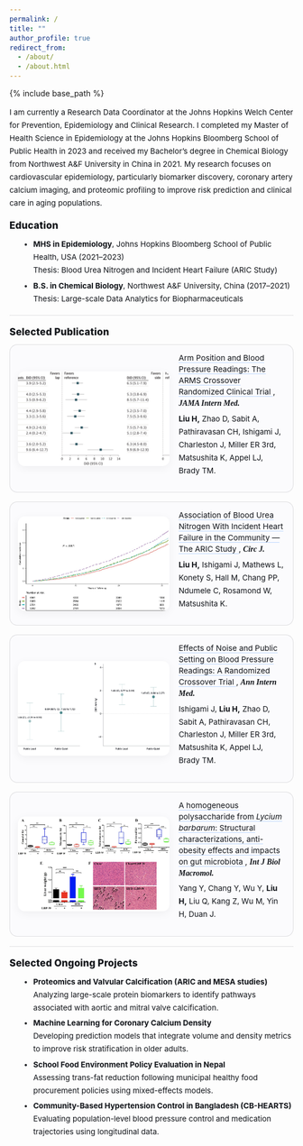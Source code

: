 ```yaml
---
permalink: /
title: ""
author_profile: true
redirect_from:
  - /about/
  - /about.html
---
```


{% include base_path %}

<link rel="preconnect" href="https://fonts.gstatic.com" crossorigin>
<link href="https://fonts.googleapis.com/css2?family=Inter:wght@400;600;800&family=Merriweather:wght@700&display=swap" rel="stylesheet">

<style>
  /* ===== Scoped Home Styles (bigger text, bigger figures) ===== */
  #home{
    --text:#101318;
    --muted:#5e6472;
    --line:rgba(16,19,24,.12);
    --accent:#0b72ff;
    --thumbW: clamp(220px, 28vw, 360px); /* << big, fluid thumbnail width */
    font-family:"Inter", system-ui, -apple-system, "Segoe UI", Roboto, "Helvetica Neue", Arial, sans-serif;
    color:var(--text);
    font-size:13.5px;
    line-height:1.7;
    -webkit-text-size-adjust:100%;
  }

  #home h1,#home h2,#home h3{
    font-size:17px;
    line-height:1.35;
    font-weight:800;
    letter-spacing:.2px;
    margin:1.1rem 0 .65rem;
    color:var(--text);
  }

  #home p{ margin:.55rem 0 .75rem; }
  #home a{ color:var(--accent); text-decoration:none; border-bottom:1px solid rgba(11,114,255,.28); }
  #home a:hover{ border-bottom-color:var(--accent); }

  #home ul, #home ol{ margin:.45rem 0 .9rem 1.2rem; }
  #home li{ margin:.28rem 0; }

  #home .sep{ height:1px; background:var(--line); margin:1.1rem 0; }
  #home .journal{ font-family:"Merriweather", Georgia, "Times New Roman", serif; font-weight:700; font-style:italic; }

  /* ===== Publication cards (large thumbnails) ===== */
  #home .pubs{ display:flex; flex-direction:column; gap:1rem; }
  #home .pub-card{
    display:grid;
    grid-template-columns: var(--thumbW) 1fr; /* big figure */
    align-items:center;
    gap:1rem;
    border:1px solid var(--line);
    border-radius:14px;
    padding:.9rem;
    background:#fbfbfd;
  }
  #home .pub-card .thumb{
    width:var(--thumbW);
    aspect-ratio:16 / 10;              /* consistent window, no squish */
    border-radius:12px;
    overflow:hidden;
    background:#f2f2f5;
    box-shadow:0 4px 16px rgba(0,0,0,.05);
  }
  #home .pub-card .thumb img{
    width:100%; height:100%; object-fit:cover; display:block;
  }
  #home .pub-card .title{ margin:0 0 .2rem 0; line-height:1.45; font-size:1.02em; }
  #home .pub-card .title a{ color:var(--text); text-decoration:none; border-bottom:1px solid rgba(11,114,255,.25); }
  #home .pub-card .title a:hover{ color:var(--accent); border-bottom-color:var(--accent); }
  #home .pub-card .authors{ margin-top:.35rem; }

  /* Mobile: still prominent, just narrower */
  @media (max-width: 680px){
    #home{ font-size:12px; line-height:1.65; }
    #home h1, #home h2, #home h3{ font-size:15px; }
    #home{ --thumbW: clamp(160px, 44vw, 240px); }
    #home .pub-card{ padding:.7rem; gap:.75rem; }
    #home .pub-card .thumb{ border-radius:10px; }
  }
</style>

<div id="home">

<p>
I am currently a Research Data Coordinator at the Johns Hopkins Welch Center for Prevention, Epidemiology and Clinical Research. I completed my Master of Health Science in Epidemiology at the Johns Hopkins Bloomberg School of Public Health in 2023 and received my Bachelor’s degree in Chemical Biology from Northwest A&amp;F University in China in 2021. My research focuses on cardiovascular epidemiology, particularly biomarker discovery, coronary artery calcium imaging, and proteomic profiling to improve risk prediction and clinical care in aging populations.
</p>

<h2>Education</h2>

<ul>
  <li><strong>MHS in Epidemiology</strong>, Johns Hopkins Bloomberg School of Public Health, USA (2021–2023)<br>
      Thesis: Blood Urea Nitrogen and Incident Heart Failure (ARIC Study)
  </li>
  <li><strong>B.S. in Chemical Biology</strong>, Northwest A&amp;F University, China (2017–2021)<br>
      Thesis: Large-scale Data Analytics for Biopharmaceuticals
  </li>
</ul>

<div class="sep"></div>

<h2>Selected Publication</h2>

<div class="pubs">

  <!-- ARMS -->
  <div class="pub-card">
    <div class="thumb">
      <img src="/images/ARMS.png" alt="ARMS crossover trial figure">
    </div>
    <div class="content">
      <p class="title">
        <a href="https://jamanetwork.com/journals/jamainternalmedicine/fullarticle/2824754" target="_blank" rel="noopener">
          Arm Position and Blood Pressure Readings: The ARMS Crossover Randomized Clinical Trial
        </a>, <span class="journal">JAMA Intern Med.</span>
      </p>
      <p class="authors"><strong>Liu H,</strong> Zhao D, Sabit A, Pathiravasan CH, Ishigami J, Charleston J, Miller ER 3rd, Matsushita K, Appel LJ, Brady TM.</p>
    </div>
  </div>

  <!-- BUN & HF -->
  <div class="pub-card">
    <div class="thumb">
      <img src="/images/BUN.jpg" alt="BUN and heart failure illustration">
    </div>
    <div class="content">
      <p class="title">
        <a href="https://www.jstage.jst.go.jp/article/circj/89/10/89_CJ-24-0502/_article" target="_blank" rel="noopener">
          Association of Blood Urea Nitrogen With Incident Heart Failure in the Community — The ARIC Study
        </a>, <span class="journal">Circ J.</span>
      </p>
      <p class="authors"><strong>Liu H,</strong> Ishigami J, Mathews L, Konety S, Hall M, Chang PP, Ndumele C, Rosamond W, Matsushita K.</p>
    </div>
  </div>

  <!-- Noise/Public Setting -->
  <div class="pub-card">
    <div class="thumb">
      <img src="/images/deci.png" alt="Noise and public setting schematic">
    </div>
    <div class="content">
      <p class="title">
        <a href="https://www.acpjournals.org/doi/10.7326/ANNALS-24-00873?url_ver=Z39.88-2003&rfr_id=ori:rid:crossref.org&rfr_dat=cr_pub%20%200pubmed" target="_blank" rel="noopener">
          Effects of Noise and Public Setting on Blood Pressure Readings: A Randomized Crossover Trial
        </a>, <span class="journal">Ann Intern Med.</span>
      </p>
      <p class="authors">Ishigami J, <strong>Liu H,</strong> Zhao D, Sabit A, Pathiravasan CH, Charleston J, Miller ER 3rd, Matsushita K, Appel LJ, Brady TM.</p>
    </div>
  </div>

  <!-- Lycium barbarum -->
  <div class="pub-card">
    <div class="thumb">
      <img src="/images/goji.png" alt="Lycium barbarum polysaccharide graphic">
    </div>
    <div class="content">
      <p class="title">
        <a href="https://www.sciencedirect.com/science/article/abs/pii/S0141813021011934" target="_blank" rel="noopener">
          A homogeneous polysaccharide from <em>Lycium barbarum</em>: Structural characterizations, anti-obesity effects and impacts on gut microbiota
        </a>, <span class="journal">Int J Biol Macromol.</span>
      </p>
      <p class="authors">Yang Y, Chang Y, Wu Y, <strong>Liu H,</strong> Liu Q, Kang Z, Wu M, Yin H, Duan J.</p>
    </div>
  </div>

</div>

<div class="sep"></div>

<h2>Selected Ongoing Projects</h2>

<ul>
  <li><strong>Proteomics and Valvular Calcification (ARIC and MESA studies)</strong><br>
      Analyzing large-scale protein biomarkers to identify pathways associated with aortic and mitral valve calcification.
  </li>
  <li><strong>Machine Learning for Coronary Calcium Density</strong><br>
      Developing prediction models that integrate volume and density metrics to improve risk stratification in older adults.
  </li>
  <li><strong>School Food Environment Policy Evaluation in Nepal</strong><br>
      Assessing trans-fat reduction following municipal healthy food procurement policies using mixed-effects models.
  </li>
  <li><strong>Community-Based Hypertension Control in Bangladesh (CB-HEARTS)</strong><br>
      Evaluating population-level blood pressure control and medication trajectories using longitudinal data.
  </li>
</ul>

</div>
